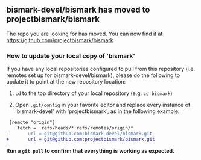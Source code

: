 ## bismark-devel/bismark has moved to projectbismark/bismark

The repo you are looking for has moved. You can now find it at
https://github.com/projectbismark/bismark

### How to update your local copy of 'bismark'

If you have any local repositories configured to pull from this repository
(i.e. remotes set up for bismark-devel/bismark), please do the following to
update it to point at the new repository location:

1. `cd` to the top directory of your local repository (e.g. `cd bismark`)

2. Open `.git/config` in your favorite editor and replace every instance of
   'bismark-devel' with 'projectbismark', as in the following example:

```diff
 [remote "origin"]
    fetch = +refs/heads/*:refs/remotes/origin/*
-       url = git@github.com:bismark-devel/bismark.git
+       url = git@github.com:projectbismark/bismark.git

```

**Run a `git pull` to confirm that everything is working as expected.**
